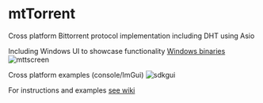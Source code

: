 # mtTorrent
Cross platform Bittorrent protocol implementation including DHT using Asio

Including Windows UI to showcase functionality [Windows binaries](https://docs.google.com/uc?export=download&id=1HZHLIXKXn51aPE81rgLhcV1iTImd-JM-)
![mttscreen](https://user-images.githubusercontent.com/378856/81855283-71afcd80-955f-11ea-8b1d-05426bd21da5.png)

Cross platform examples (console/ImGui)
![sdkgui](https://user-images.githubusercontent.com/378856/103667863-bcf77000-4f76-11eb-880d-2ce53d2804f0.png)

For instructions and examples [see wiki](https://github.com/RazielXT/mtTorrent/wiki)
